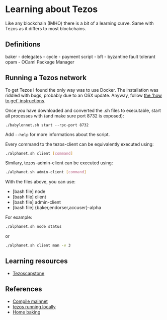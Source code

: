 # Learning about Tezos

Like any blockchain (IMHO) there is a bit of a learning curve. Same with Tezos as it differs to most blockchains.

## Definitions

baker -
delegates -
cycle -
payment script -
bft - byzantine fault tolerant
opam - OCaml Package Manager

## Running a Tezos network

To get Tezos I found the only way was to use Docker. The installation was riddled with bugs, probably due to an OSX update. Anyway, follow [the 'how to get' instructions](https://tezos.gitlab.io/introduction/howtoget.html).

Once you have downloaded and converted the .sh files to executable, start all processes with (and make sure port 8732 is exposed):

```
./babylonnet.sh start --rpc-port 8732
```

Add `--help` for more informations about the script.

Every command to the tezos-client can be equivalently executed using:

```sh
./alphanet.sh client [command]
```

Similary, tezos-admin-client can be executed using:

```sh
./alphanet.sh admin-client [command]
```

With the files above, you can use:

- [bash file] node
- [bash file] client
- [bash file] admin-client
- [bash file] {baker,endorser,accuser}-alpha

For example:

```sh
./alphanet.sh node status
```

or

```sh
./alphanet.sh client man -v 3
```

## Learning resources

- [Tezoscapstone](https://tezoscapstone.com)

## References

- [Compile mainnet](https://github.com/tezoscommunity/FAQ/blob/master/Compile_Mainnet.md)
- [tezos running locally](https://medium.com/@mail_35269/how-to-run-a-tezos-node-with-docker-8edb92fb1dd9)
- [Home baking](https://medium.com/@tezbaker.io/tezos-mainnet-setting-up-home-baking-4bf258a9fd30)
